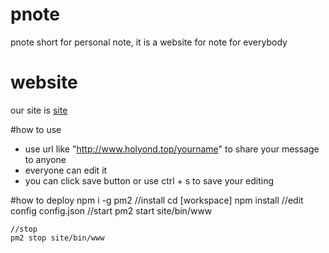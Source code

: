 # pnote
pnote short for personal note, it is a website for note for everybody

# website
our site is [site](http://www.holyond.top)

#how to use 
* use url like "http://www.holyond.top/yourname" to share your message to anyone
* everyone can edit it
* you can click save button or use ctrl + s to save your editing

#how to deploy
    npm i -g pm2
    //install 
    cd [workspace]
    npm install
    //edit config
        config.json
    //start 
    pm2 start site/bin/www

    //stop
    pm2 stop site/bin/www